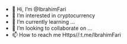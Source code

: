 - 👋 Hi, I’m @IbrahimFari
- 👀 I’m interested in cryptocurrency
- 🌱 I’m currently learning ...
- 💞️ I’m looking to collaborate on ...
- 📫 How to reach me Https//:t.me/IbrahimFari

<!---
IbrahimFari/IbrahimFari is a ✨ special ✨ repository because its `README.md` (this file) appears on your GitHub profile.
You can click the Preview link to take a look at your changes.
--->
